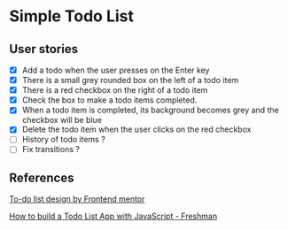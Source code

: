 # Simple Todo List

## User stories

- [x] Add a todo when the user presses on the Enter key
- [x] There is a small grey rounded box on the left of a todo item
- [x] There is a red checkbox on the right of a todo item
- [x] Check the box to make a todo items completed.
- [x] When a todo item is completed, its background becomes grey and the checkbox will be blue
- [x] Delete the todo item when the user clicks on the red checkbox
- [ ] History of todo items ?
- [ ] Fix transitions ?

## References

[To-do list design by Frontend mentor](https://www.frontendmentor.io/challenges/todo-app-Su1_KokOW)

[How to build a Todo List App with JavaScript - Freshman](https://freshman.tech/todo-list/)
